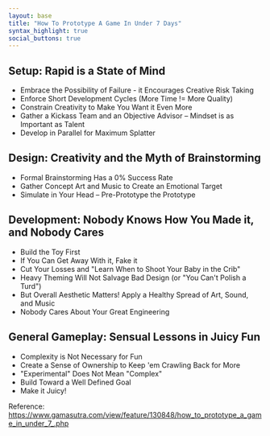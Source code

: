 ```yaml
---
layout: base
title: "How To Prototype A Game In Under 7 Days"
syntax_highlight: true
social_buttons: true
---
```

## Setup: Rapid is a State of Mind

* Embrace the Possibility of Failure - it Encourages Creative Risk Taking
* Enforce Short Development Cycles (More Time != More Quality)
* Constrain Creativity to Make You Want it Even More
* Gather a Kickass Team and an Objective Advisor – Mindset is as Important as Talent
* Develop in Parallel for Maximum Splatter

## Design: Creativity and the Myth of Brainstorming

* Formal Brainstorming Has a 0% Success Rate
* Gather Concept Art and Music to Create an Emotional Target
* Simulate in Your Head – Pre-Prototype the Prototype

## Development: Nobody Knows How You Made it, and Nobody Cares

* Build the Toy First
* If You Can Get Away With it, Fake it
* Cut Your Losses and "Learn When to Shoot Your Baby in the Crib"
* Heavy Theming Will Not Salvage Bad Design (or "You Can't Polish a Turd")
* But Overall Aesthetic Matters! Apply a Healthy Spread of Art, Sound, and Music
* Nobody Cares About Your Great Engineering

## General Gameplay: Sensual Lessons in Juicy Fun

* Complexity is Not Necessary for Fun
* Create a Sense of Ownership to Keep 'em Crawling Back for More
* "Experimental" Does Not Mean "Complex"
* Build Toward a Well Defined Goal
* Make it Juicy!

Reference: https://www.gamasutra.com/view/feature/130848/how_to_prototype_a_game_in_under_7_.php